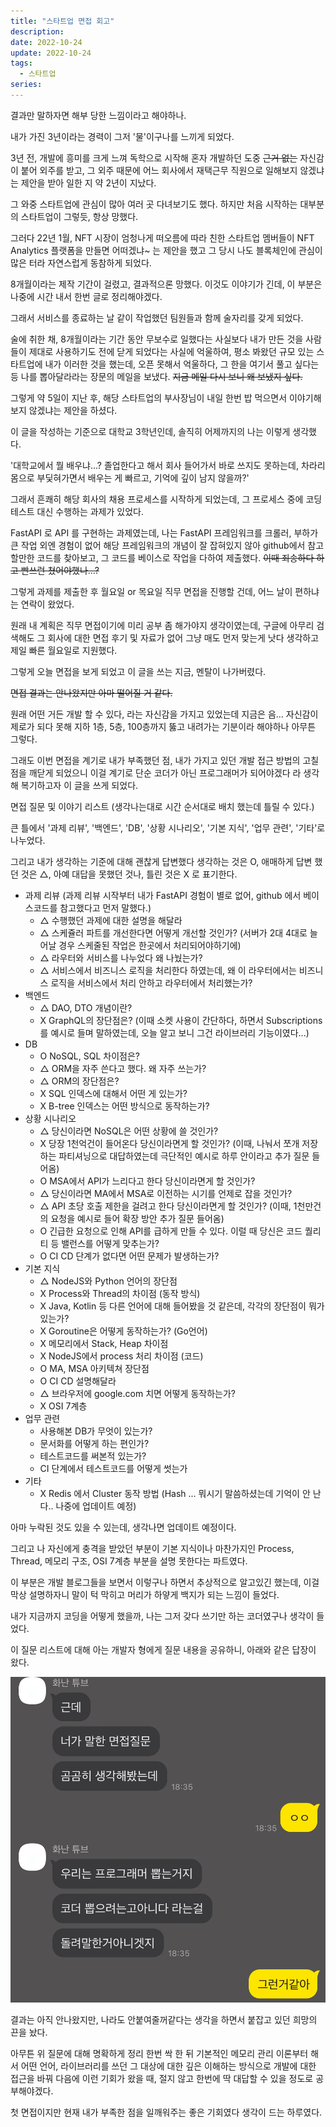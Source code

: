 ```yaml
---
title: "스타트업 면접 회고"
description:
date: 2022-10-24
update: 2022-10-24
tags:
  - 스타트업
series:
---
```


결과만 말하자면 해부 당한 느낌이라고 해야하나.

내가 가진 3년이라는 경력이 그저 '물'이구나를 느끼게 되었다.

3년 전, 개발에 흥미를 크게 느껴 독학으로 시작해 혼자 개발하던 도중 ~~근거 없는~~ 자신감이 붙어 외주를 받고, 그 외주 때문에 어느 회사에서 재택근무 직원으로 일해보지 않겠냐는 제안을 받아 일한 지 약 2년이 지났다.

그 와중 스타트업에 관심이 많아 여러 곳 다녀보기도 했다. 하지만 처음 시작하는 대부분의 스타트업이 그렇듯, 항상 망했다.

그러다 22년 1월, NFT 시장이 엄청나게 떠오름에 따라 친한 스타트업 멤버들이 NFT Analytics 플랫폼을 만들면 어떠겠냐~ 는 제안을 했고 그 당시 나도 블록체인에 관심이 많은 터라 자연스럽게 동참하게 되었다.

8개월이라는 제작 기간이 걸렸고, 결과적으론 망했다. 이것도 이야기가 긴데, 이 부분은 나중에 시간 내서 한번 글로 정리해야겠다.

그래서 서비스를 종료하는 날 같이 작업했던 팀원들과 함께 술자리를 갖게 되었다.

술에 취한 채, 8개월이라는 기간 동안 무보수로 일했다는 사실보다 내가 만든 것을 사람들이 제대로 사용하기도 전에 닫게 되었다는 사실에 억울하여, 평소 봐왔던 규모 있는 스타트업에 내가 이러한 것을 했는데, 오픈 못해서 억울하다, 그 한을 여기서 풀고 싶다는 등 나를 뽑아달라라는 장문의 메일을 보냈다. ~~지금 메일 다시 보니 왜 보냈지 싶다.~~

그렇게 약 5일이 지난 후, 해당 스타트업의 부사장님이 내일 한번 밥 먹으면서 이야기해보지 않겠냐는 제안을 하셨다.

이 글을 작성하는 기준으로 대학교 3학년인데, 솔직히 어제까지의 나는 이렇게 생각했다.

'대학교에서 뭘 배우냐...? 졸업한다고 해서 회사 들어가서 바로 쓰지도 못하는데, 차라리 몸으로 부딫혀가면서 배우는 게 빠르고, 기억에 깊이 남지 않을까?'

그래서 흔쾌히 해당 회사의 채용 프로세스를 시작하게 되었는데, 그 프로세스 중에 코딩 테스트 대신 수행하는 과제가 있었다.

FastAPI 로 API 를 구현하는 과제였는데, 나는 FastAPI 프레임워크를 크롤러, 부하가 큰 작업 외엔 경험이 없어 해당 프레임워크의 개념이 잘 잡혀있지 않아 github에서 참고할만한 코드를 찾아보고, 그 코드를 베이스로 작업을 다하여 제출했다. ~~이때 죄송하다 하고 빤쓰런 쳤어야했나...?~~

그렇게 과제를 제출한 후 월요일 or 목요일 직무 면접을 진행할 건데, 어느 날이 편하냐는 연락이 왔었다.

원래 내 계획은 직무 면접이기에 미리 공부 좀 해가야지 생각이였는데, 구글에 아무리 검색해도 그 회사에 대한 면접 후기 및 자료가 없어 그냥 매도 먼저 맞는게 낫다 생각하고 제일 빠른 월요일로 지원했다.

그렇게 오늘 면접을 보게 되었고 이 글을 쓰는 지금, 멘탈이 나가버렸다.

~~면접 결과는 안나왔지만 아마 떨어질 거 같다.~~

원래 어떤 거든 개발 할 수 있다, 라는 자신감을 가지고 있었는데 지금은 음... 자신감이 제로가 되다 못해 지하 1층, 5층, 100층까지 뚫고 내려가는 기분이라 해야하나 아무튼 그렇다.

그래도 이번 면접을 계기로 내가 부족했던 점, 내가 가지고 있던 개발 접근 방법의 고칠 점을 깨닫게 되었으니 이걸 계기로 단순 코더가 아닌 프로그래머가 되어야겠다 라 생각해 복기하고자 이 글을 쓰게 되었다.

면접 질문 및 이야기 리스트 (생각나는대로 시간 순서대로 배치 했는데 틀릴 수 있다.)

큰 틀에서 '과제 리뷰', '백엔드', 'DB', '상황 시나리오', '기본 지식', '업무 관련', '기타'로 나누었다.

그리고 내가 생각하는 기준에 대해 괜찮게 답변했다 생각하는 것은 O, 애매하게 답변 했던 것은 △, 아예 대답을 못했던 것나, 틀린 것은 X 로 표기한다.

- 과제 리뷰 (과제 리뷰 시작부터 내가 FastAPI 경험이 별로 없어, github 에서 베이스코드를 참고했다고 먼저 말했다.)
  - △ 수행했던 과제에 대한 설명을 해달라
  - △ 스케쥴러 파트를 개선한다면 어떻게 개선할 것인가? (서버가 2대 4대로 늘어날 경우 스케줄된 작업은 한곳에서 처리되어야하기에)
  - △ 라우터와 서비스를 나누었다 왜 나눴는가?
  - △ 서비스에서 비즈니스 로직을 처리한다 하였는데, 왜 이 라우터에서는 비즈니스 로직을 서비스에서 처리 안하고 라우터에서 처리했는가?
- 백엔드
  - △ DAO, DTO 개념이란?
  - X GraphQL의 장단점은? (이때 소켓 사용이 간단하다, 하면서 Subscriptions 를 예시로 들며 말하였는데, 오늘 알고 보니 그건 라이브러리 기능이였다...)
- DB
  - O NoSQL, SQL 차이점은?
  - △ ORM을 자주 쓴다고 했다. 왜 자주 쓰는가?
  - △ ORM의 장단점은?
  - X SQL 인덱스에 대해서 어떤 게 있는가?
  - X B-tree 인덱스는 어떤 방식으로 동작하는가?
- 상황 시나리오
  - △ 당신이라면 NoSQL은 어떤 상황에 쓸 것인가?
  - X 당장 1천억건이 들어온다 당신이라면게 할 것인가? (이때, 나눠서 쪼개 저장하는 파티셔닝으로 대답하였는데 극단적인 예시로 하루 안이라고 추가 질문 들어옴)
  - O MSA에서 API가 느리다고 한다 당신이라면게 할 것인가?
  - △ 당신이라면 MA에서 MSA로 이전하는 시기를 언제로 잡을 것인가?
  - △ API 초당 호출 제한을 걸려고 한다 당신이라면게 할 것인가? (이때, 1천만건의 요청을 예시로 들어 확장 방안 추가 질문 들어옴)
  - O 긴급한 요청으로 인해 API를 급하게 만들 수 있다. 이럴 때 당신은 코드 퀄리티 등 밸런스를 어떻게 맞추는가?
  - O CI CD 단계가 없다면 어떤 문제가 발생하는가?
- 기본 지식
  - △ NodeJS와 Python 언어의 장단점
  - X Process와 Thread의 차이점 (동작 방식)
  - X Java, Kotlin 등 다른 언어에 대해 들어봤을 것 같은데, 각각의 장단점이 뭐가 있는가?
  - X Goroutine은 어떻게 동작하는가? (Go언어)
  - X 메모리에서 Stack, Heap 차이점
  - X NodeJS에서 process 처리 차이점 (코드)
  - O MA, MSA 아키텍쳐 장단점
  - O CI CD 설명해달라
  - △ 브라우저에 google.com 치면 어떻게 동작하는가?
  - X OSI 7계층
- 업무 관련
  - 사용해본 DB가 무엇이 있는가?
  - 문서화를 어떻게 하는 편인가?
  - 테스트코드를 써본적 있는가?
  - CI 단계에서 테스트코드를 어떻게 썻는가
- 기타
  - X Redis 에서 Cluster 동작 방법 (Hash ... 뭐시기 말씀하셨는데 기억이 안 난다.. 나중에 업데이트 예정)

아마 누락된 것도 있을 수 있는데, 생각나면 업데이트 예정이다.

그리고 나 자신에게 충격을 받았던 부분이 기본 지식이나 마찬가지인 Process, Thread, 메모리 구조, OSI 7계층 부분을 설명 못한다는 파트였다.

이 부분은 개발 블로그들을 보면서 이렇구나 하면서 추상적으로 알고있긴 했는데, 이걸 막상 설명하자니 말이 턱 막히고 머리가 하얗게 백지가 되는 느낌이 들었다.

내가 지금까지 코딩을 어떻게 했을까, 나는 그저 갖다 쓰기만 하는 코더였구나 생각이 들었다.

이 질문 리스트에 대해 아는 개발자 형에게 질문 내용을 공유하니, 아래와 같은 답장이 왔다.

![너는 코더일뿐이야](talk.png)

결과는 아직 안나왔지만, 나라도 안붙여줄꺼같다는 생각을 하면서 붙잡고 있던 희망의 끈을 놨다.

아무튼 위 질문에 대해 명확하게 정리 한번 싹 한 뒤 기본적인 메모리 관리 이론부터 해서 어떤 언어, 라이브러리를 쓰던 그 대상에 대한 깊은 이해하는 방식으로 개발에 대한 접근을 바꿔 다음에 이런 기회가 왔을 때, 절지 않고 한번에 딱 대답할 수 있을 정도로 공부해야겠다.

첫 면접이지만 현재 내가 부족한 점을 일깨워주는 좋은 기회였다 생각이 드는 하루였다.
